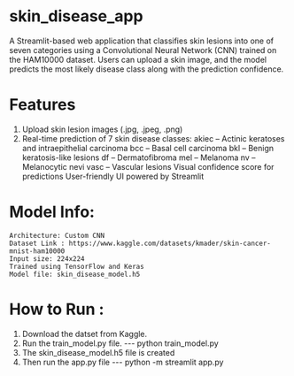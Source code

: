 # skin_disease_app
A Streamlit-based web application that classifies skin lesions into one of seven categories using a Convolutional Neural Network (CNN) trained on the HAM10000 dataset. Users can upload a skin image, and the model predicts the most likely disease class along with the prediction confidence.
# Features
1. Upload skin lesion images (.jpg, .jpeg, .png)
2. Real-time prediction of 7 skin disease classes:
    akiec – Actinic keratoses and intraepithelial carcinoma
    bcc – Basal cell carcinoma
    bkl – Benign keratosis-like lesions
    df – Dermatofibroma
    mel – Melanoma
    nv – Melanocytic nevi
    vasc – Vascular lesions
    Visual confidence score for predictions
    User-friendly UI powered by Streamlit

# Model Info:
    Architecture: Custom CNN
    Dataset Link : https://www.kaggle.com/datasets/kmader/skin-cancer-mnist-ham10000
    Input size: 224x224
    Trained using TensorFlow and Keras
    Model file: skin_disease_model.h5

# How to Run :
1. Download the datset from Kaggle.
2. Run the train_model.py file. --- python train_model.py
3. The skin_disease_model.h5 file is created
4. Then run the app.py file --- python -m streamlit app.py
   
